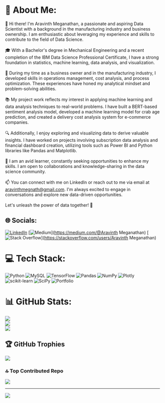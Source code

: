 # 💫 About Me:
👋 Hi there! I'm Aravinth Meganathan, a passionate and aspiring Data Scientist with a background in the manufacturing industry and business ownership. I am enthusiastic about leveraging my experience and skills to contribute to the field of Data Science.<br><br>🎓 With a Bachelor's degree in Mechanical Engineering and a recent completion of the IBM Data Science Professional Certificate, I have a strong foundation in statistics, machine learning, data analysis, and visualization.<br><br>💼 During my time as a business owner and in the manufacturing industry, I developed skills in operations management, cost analysis, and process optimization. These experiences have honed my analytical mindset and problem-solving abilities.<br><br>📚 My project work reflects my interest in applying machine learning and data analysis techniques to real-world problems. I have built a BERT-based sentiment analysis model, developed a machine learning model for crab age prediction, and created a delivery cost analysis system for e-commerce companies.<br><br>🔍 Additionally, I enjoy exploring and visualizing data to derive valuable insights. I have worked on projects involving subscription data analysis and financial dashboard creation, utilizing tools such as Power BI and Python libraries like Pandas and Matplotlib.<br><br>🌟 I am an avid learner, constantly seeking opportunities to enhance my skills. I am open to collaborations and knowledge-sharing in the data science community.<br><br>📫 You can connect with me on LinkedIn or reach out to me via email at aravinthmegnath@gmail.com. I'm always excited to engage in conversations and explore new data-driven opportunities.<br><br>Let's unleash the power of data together! 🚀<br>


## 🌐 Socials:
[![LinkedIn](https://img.shields.io/badge/LinkedIn-%230077B5.svg?logo=linkedin&logoColor=white)](https://linkedin.com/in/https://www.linkedin.com/in/aravinth-meganathan-200667a1/) [![Medium](https://img.shields.io/badge/Medium-12100E?logo=medium&logoColor=white)](https://medium.com/@Aravinth Meganathan) [![Stack Overflow](https://img.shields.io/badge/-Stackoverflow-FE7A16?logo=stack-overflow&logoColor=white)](https://stackoverflow.com/users/Aravinth Meganathan) 

# 💻 Tech Stack:
![Python](https://img.shields.io/badge/python-3670A0?style=for-the-badge&logo=python&logoColor=ffdd54) ![MySQL](https://img.shields.io/badge/mysql-%2300f.svg?style=for-the-badge&logo=mysql&logoColor=white) ![TensorFlow](https://img.shields.io/badge/TensorFlow-%23FF6F00.svg?style=for-the-badge&logo=TensorFlow&logoColor=white) ![Pandas](https://img.shields.io/badge/pandas-%23150458.svg?style=for-the-badge&logo=pandas&logoColor=white) ![NumPy](https://img.shields.io/badge/numpy-%23013243.svg?style=for-the-badge&logo=numpy&logoColor=white) ![Plotly](https://img.shields.io/badge/Plotly-%233F4F75.svg?style=for-the-badge&logo=plotly&logoColor=white) ![scikit-learn](https://img.shields.io/badge/scikit--learn-%23F7931E.svg?style=for-the-badge&logo=scikit-learn&logoColor=white) ![SciPy](https://img.shields.io/badge/SciPy-%230C55A5.svg?style=for-the-badge&logo=scipy&logoColor=%white) ![Portfolio](https://img.shields.io/badge/Portfolio-%23000000.svg?style=for-the-badge&logo=firefox&logoColor=#FF7139)
# 📊 GitHub Stats:
![](https://github-readme-stats.vercel.app/api?username=Aravinth-Megnath&theme=dark&hide_border=false&include_all_commits=false&count_private=false)<br/>
![](https://github-readme-streak-stats.herokuapp.com/?user=Aravinth-Megnath&theme=dark&hide_border=false)<br/>
![](https://github-readme-stats.vercel.app/api/top-langs/?username=Aravinth-Megnath&theme=dark&hide_border=false&include_all_commits=false&count_private=false&layout=compact)

## 🏆 GitHub Trophies
![](https://github-profile-trophy.vercel.app/?username=Aravinth-Megnath&theme=radical&no-frame=false&no-bg=true&margin-w=4)

### 🔝 Top Contributed Repo
![](https://github-contributor-stats.vercel.app/api?username=Aravinth-Megnath&limit=5&theme=dark&combine_all_yearly_contributions=true)

---
[![](https://visitcount.itsvg.in/api?id=Aravinth-Megnath&icon=0&color=0)](https://visitcount.itsvg.in)

<!-- Proudly created with GPRM ( https://gprm.itsvg.in ) -->
